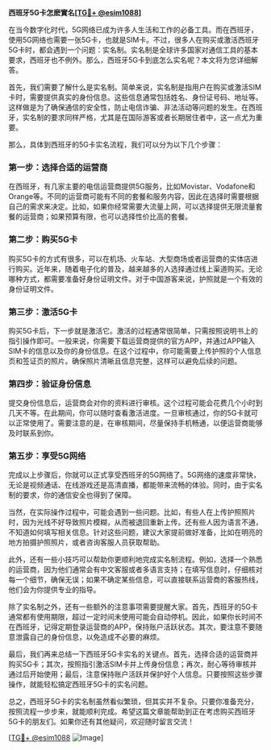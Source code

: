 **西班牙5G卡怎麽實名[[TG💪+ @esim1088](https://t.me/s/esim1088)]**

在当今数字化时代，5G网络已成为许多人生活和工作的必备工具。而在西班牙，使用5G网络也需要一张5G卡，也就是SIM卡。不过，很多人在购买或激活西班牙5G卡时，都会遇到一个问题：实名制。实名制是全球许多国家对通信工具的基本要求，西班牙也不例外。那么，西班牙5G卡到底怎么实名呢？本文将为您详细解答。

首先，我们需要了解什么是实名制。简单来说，实名制是指用户在购买或激活SIM卡时，需要提供真实的身份信息。这些信息通常包括姓名、身份证号码、地址等。这样做是为了确保通信的安全性，防止电信诈骗、非法活动等问题的发生。在西班牙，实名制的要求同样严格，尤其是在国际游客或者长期居住者中，这一点尤为重要。

那么，具体到西班牙的5G卡实名流程，我们可以分为以下几个步骤：

### **第一步：选择合适的运营商**
在西班牙，有几家主要的电信运营商提供5G服务，比如Movistar、Vodafone和Orange等。不同的运营商可能有不同的套餐和服务内容，因此在选择时需要根据自己的需求来决定。比如，如果你经常需要大流量上网，可以选择提供无限流量套餐的运营商；如果预算有限，也可以选择性价比高的套餐。

### **第二步：购买5G卡**
购买5G卡的方式有很多，可以在机场、火车站、大型商场或者运营商的实体店进行购买。近年来，随着电子化的普及，越来越多的人选择通过线上渠道购买。无论哪种方式，都需要准备好身份证明文件。对于中国游客来说，护照就是一个有效的身份证明文件。

### **第三步：激活5G卡**
购买5G卡后，下一步就是激活它。激活的过程通常很简单，只需按照说明书上的指引操作即可。一般来说，你需要下载运营商提供的官方APP，并通过APP输入SIM卡的信息以及你的身份信息。在这个过程中，你可能需要上传护照的个人信息页和签证页的照片。确保照片清晰且信息完整，这样可以避免后续的问题。

### **第四步：验证身份信息**
提交身份信息后，运营商会对你的资料进行审核。这个过程可能会花费几个小时到几天不等。在此期间，你可以随时查看激活进度。一旦审核通过，你的5G卡就可以正常使用了。需要注意的是，在审核期间，尽量保持手机畅通，以便运营商能够及时联系到你。

### **第五步：享受5G网络**
完成以上步骤后，你就可以正式享受西班牙的5G网络了。5G网络的速度非常快，无论是视频通话、在线游戏还是高清直播，都能带来流畅的体验。同时，由于实名制的要求，你的通信安全也得到了保障。

当然，在实际操作过程中，可能会遇到一些问题。比如，有些人在上传护照照片时，因为光线不好导致照片模糊，从而被退回重新上传。还有些人因为语言不通，不知道如何填写相关信息。针对这些问题，建议大家提前做好准备，比如在明亮的地方拍摄护照照片，或者咨询客服人员获取帮助。

此外，还有一些小技巧可以帮助你更顺利地完成实名制流程。例如，选择一个熟悉的运营商，因为他们通常会有中文客服或者多语言支持；在填写信息时，仔细核对每一个细节，确保无误；如果不确定某些信息，可以直接联系运营商的客服热线，他们会为你提供专业的指导。

除了实名制之外，还有一些额外的注意事项需要提醒大家。首先，西班牙的5G卡通常都有使用期限，超过一定时间未使用可能会自动停机。因此，如果你长时间不在西班牙，记得定期登录运营商的APP，保持账户活跃状态。其次，要注意不要随意泄露自己的身份信息，以免造成不必要的麻烦。

最后，我们再来总结一下西班牙5G卡实名的关键点。首先，选择合适的运营商并购买5G卡；其次，按照指引激活SIM卡并上传身份信息；再次，耐心等待审核并通过后开始使用；最后，注意保持账户活跃并保护好个人信息。只要按照这些步骤操作，就能轻松搞定西班牙5G卡的实名问题。

总之，西班牙5G卡的实名制虽然看似繁琐，但其实并不复杂。只要你准备充分，按照流程一步步来，就能顺利完成。希望这篇文章能帮助到正在考虑购买西班牙5G卡的朋友们。如果你还有其他疑问，欢迎随时留言交流！

[[TG💪+ @esim1088](https://t.me/s/esim1088) ![Image](https://i.postimg.cc/4NQfJmqS/Snipaste-2025-05-13-00-14-12.png)]